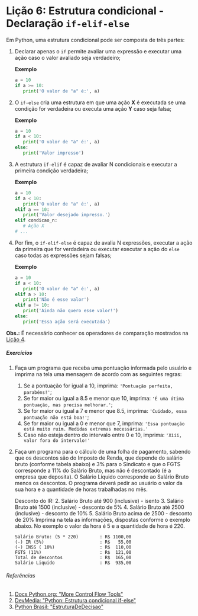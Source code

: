 # Lição 6: Estrutura condicional - Declaração `if-elif-else`
Em Python, uma estrutura condicional pode ser composta de três partes:

1. Declarar apenas o `if` permite avaliar uma expressão e executar uma ação caso o valor avaliado seja verdadeiro;

    **Exemplo**
    ```python
    a = 10
    if a >= 10:
       print('O valor de "a" é:', a)
    ```

2. O `if-else` cria uma estrutura em que uma ação **X** é executada se uma condição for verdadeira ou executa uma ação
**Y** caso seja falsa;

    **Exemplo**
    ```python
    a = 10
    if a < 10:
       print('O valor de "a" é:', a)
    else:
       print('Valor impresso')
    ```

3. A estrutura `if-elif` é capaz de avaliar N condicionais e executar a primeira condição verdadeira;
    
    **Exemplo**
    ```python
    a = 10
    if a < 10:
       print('O valor de "a" é:', a)
    elif a == 10:
       print('Valor desejado impresso.')
    elif condicao_n:
       # Ação X
    # ...
    ```

4. Por fim, o `if-elif-else` é capaz de avalia N expressões, executar a ação da primeira que for verdadeira ou executar
executar a ação do `else` caso todas as expressões sejam falsas;

    **Exemplo**
    ```python
    a = 10
    if a < 10:
       print('O valor de "a" é:', a)
    elif a > 10:
       print('Não é esse valor')
    elif a != 10:
       print('Ainda não quero esse valor!')
    else:
       print('Essa ação será executada')
    ```

**Obs.:** É necessário conhecer os operadores de comparação mostrados na [Lição 4](licao_4.md).

##### Exercícios
1. Faça um programa que receba uma pontuação informada pelo usuário e imprima na tela uma mensagem de acordo com as
seguintes regras:
    1. Se a pontuação for igual a 10, imprima: `'Pontuação perfeita, parabéns!'`;
    2. Se for maior ou igual a 8.5 e menor que 10, imprima: `'É uma ótima pontuação, mas precisa melhorar.'`;
    3. Se for maior ou igual a 7 e menor que 8.5, imprima: `'Cuidado, essa pontuação não está boa!'`;
    4. Se for maior ou igual a 0 e menor que 7, imprima: `'Essa pontuação está muito ruim. Medidas extremas necessárias.'`
    5. Caso não esteja dentro do intervalo entre 0 e 10, imprima: `'Xiii, valor fora do intervalo!'`

2. Faça um programa para o cálculo de uma folha de pagamento, sabendo que os descontos são do Imposto de Renda, que 
depende do salário bruto (conforme tabela abaixo) e 3% para o Sindicato e que o FGTS corresponde a 11% do Salário Bruto,
 mas não é descontado (é a empresa que deposita). O Salário Líquido corresponde ao Salário Bruto menos os descontos. O
 programa deverá pedir ao usuário o valor da sua hora e a quantidade de horas trabalhadas no mês.
    
    Desconto do IR:
    2. Salário Bruto até 900 (inclusive) - isento
    3. Salário Bruto até 1500 (inclusive) - desconto de 5%
    4. Salário Bruto até 2500 (inclusive) - desconto de 10%
    5. Salário Bruto acima de 2500 - desconto de 20% Imprima na tela as informações, dispostas conforme o exemplo
    abaixo. No exemplo o valor da hora é 5 e a quantidade de hora é 220. 
    ```
    Salário Bruto: (5 * 220)        : R$ 1100,00
    (-) IR (5%)                     : R$   55,00
    (-) INSS ( 10%)                 : R$  110,00
    FGTS (11%)                      : R$  121,00
    Total de descontos              : R$  165,00
    Salário Liquido                 : R$  935,00
    ```

###### Referências
1. [Docs Python.org: "More Control Flow Tools"](https://docs.python.org/3/tutorial/controlflow.html#if-statements)
2. [DevMedia: "Python: Estrutura condicional if-else"](https://www.devmedia.com.br/python-estrutura-condicional-if-else/38217)
3. [Python Brasil: "EstruturaDeDecisao"](https://wiki.python.org.br/EstruturaDeDecisao)
